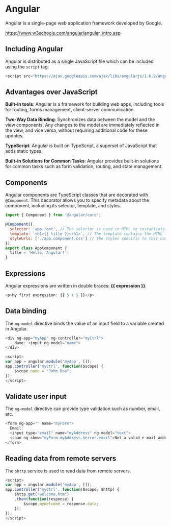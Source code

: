 # Angular
Angular is a single-page web application framework developed by Google.

https://www.w3schools.com/angular/angular_intro.asp

## Including Angular
Angular is distributed as a single JavaScript file which can be included using the `script` tag:

```js
<script src="https://ajax.googleapis.com/ajax/libs/angularjs/1.6.9/angular.min.js"></script>
```

## Advantages over JavaScript
**Built-in tools**: Angular is a framework for building web apps, including tools for routing, forms management, client-server communication.

**Two-Way Data Binding**: Synchronizes data between the model and the view components. Any changes to the model are immediately reflected in the view, and vice versa, without requiring additional code for these updates.

**TypeScript**: Angular is built on TypeScript, a superset of JavaScript that adds static types.

**Built-in Solutions for Common Tasks**: Angular provides built-in solutions for common tasks such as form validation, routing, and state management.

## Components
Angular components are TypeScript classes that are decorated with `@Component`. This decorator allows you to specify metadata about the component, including its selector, template, and styles.

```js
import { Component } from '@angular/core';

@Component({
  selector: 'app-root', // The selector is used in HTML to instantiate this component
  template: `<h1>{{ title }}</h1>`, // The template contains the HTML for this component
  styleUrls: ['./app.component.css'] // The styles specific to this component
})
export class AppComponent {
  title = 'Hello, Angular!';
}
```

## Expressions
Angular expressions are written in double braces: **{{ expression }}**.
```js
<p>My first expression: {{ 5 + 5 }}</p>
```

## Data binding
The `ng-model` directive binds the value of an input field to a variable created in Angular.

```js
<div ng-app="myApp" ng-controller="myCtrl">
    Name: <input ng-model="name">
</div>

<script>
var app = angular.module('myApp', []);
app.controller('myCtrl', function($scope) {
    $scope.name = "John Doe";
});
</script>
```

## Validate user input
The `ng-model` directive can provide type validation such as number, email, etc.

```js
<form ng-app="" name="myForm">
  Email:
  <input type="email" name="myAddress" ng-model="text">
  <span ng-show="myForm.myAddress.$error.email">Not a valid e-mail address</span>
</form>
```

## Reading data from remote servers
The `$http` service is used to read data from remote servers.

```js
<script>
var app = angular.module('myApp', []);
app.controller('myCtrl', function($scope, $http) {
    $http.get("welcome.htm")
    .then(function(response) {
        $scope.myWelcome = response.data;
    });
});
</script>
```